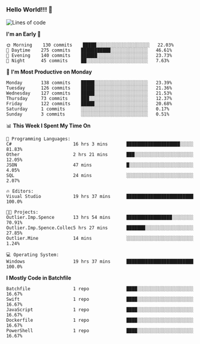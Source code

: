 ### Hello World!!! 👋

<!--
**kekotek/kekotek** is a ✨ _special_ ✨ repository because its `README.md` (this file) appears on your GitHub profile.

Here are some ideas to get you started:

- 🔭 I’m currently working on ...
- 🌱 I’m currently learning ...
- 👯 I’m looking to collaborate on ...
- 🤔 I’m looking for help with ...
- 💬 Ask me about ...
- 📫 How to reach me: ...
- 😄 Pronouns: ...
- ⚡ Fun fact: ...
-->

<!--START_SECTION:waka-->
![Lines of code](https://img.shields.io/badge/From%20Hello%20World%20I%27ve%20Written-18753%20lines%20of%20code-blue)

**I'm an Early 🐤** 

```text
🌞 Morning    130 commits    █████░░░░░░░░░░░░░░░░░░░░   22.03% 
🌆 Daytime    275 commits    ███████████░░░░░░░░░░░░░░   46.61% 
🌃 Evening    140 commits    ██████░░░░░░░░░░░░░░░░░░░   23.73% 
🌙 Night      45 commits     ██░░░░░░░░░░░░░░░░░░░░░░░   7.63%

```
📅 **I'm Most Productive on Monday** 

```text
Monday       138 commits    █████░░░░░░░░░░░░░░░░░░░░   23.39% 
Tuesday      126 commits    █████░░░░░░░░░░░░░░░░░░░░   21.36% 
Wednesday    127 commits    █████░░░░░░░░░░░░░░░░░░░░   21.53% 
Thursday     73 commits     ███░░░░░░░░░░░░░░░░░░░░░░   12.37% 
Friday       122 commits    █████░░░░░░░░░░░░░░░░░░░░   20.68% 
Saturday     1 commits      ░░░░░░░░░░░░░░░░░░░░░░░░░   0.17% 
Sunday       3 commits      ░░░░░░░░░░░░░░░░░░░░░░░░░   0.51%

```


📊 **This Week I Spent My Time On** 

```text
💬 Programming Languages: 
C#                       16 hrs 3 mins       ████████████████████░░░░░   81.83% 
Other                    2 hrs 21 mins       ███░░░░░░░░░░░░░░░░░░░░░░   12.05% 
JSON                     47 mins             █░░░░░░░░░░░░░░░░░░░░░░░░   4.05% 
SQL                      24 mins             ░░░░░░░░░░░░░░░░░░░░░░░░░   2.07%

🔥 Editors: 
Visual Studio            19 hrs 37 mins      █████████████████████████   100.0%

🐱‍💻 Projects: 
Outlier.Imp.Spence       13 hrs 54 mins      █████████████████░░░░░░░░   70.91% 
Outlier.Imp.Spence.Collec5 hrs 27 mins       ███████░░░░░░░░░░░░░░░░░░   27.85% 
Outlier.Mine             14 mins             ░░░░░░░░░░░░░░░░░░░░░░░░░   1.24%

💻 Operating System: 
Windows                  19 hrs 37 mins      █████████████████████████   100.0%

```

**I Mostly Code in Batchfile** 

```text
Batchfile                1 repo              ████░░░░░░░░░░░░░░░░░░░░░   16.67% 
Swift                    1 repo              ████░░░░░░░░░░░░░░░░░░░░░   16.67% 
JavaScript               1 repo              ████░░░░░░░░░░░░░░░░░░░░░   16.67% 
Dockerfile               1 repo              ████░░░░░░░░░░░░░░░░░░░░░   16.67% 
PowerShell               1 repo              ████░░░░░░░░░░░░░░░░░░░░░   16.67%

```



<!--END_SECTION:waka-->
